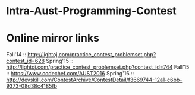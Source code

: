 # Intra-Aust-Programming-Contest

Online mirror links
===================

Fall'14 :: http://lightoj.com/practice_contest_problemset.php?contest_id=628
Spring'15 :: http://lightoj.com/practice_contest_problemset.php?contest_id=744
Fall'15 :: https://www.codechef.com/AUST2016
Spring'16 :: http://devskill.com/ContestArchive/ContestDetail/f3669744-12a1-c6bb-9373-08d38c4185fb

